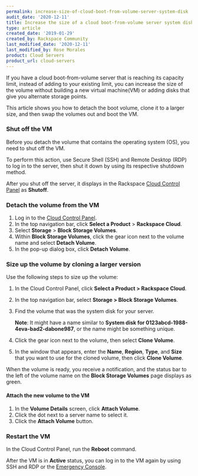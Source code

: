 ```yaml
---
permalink: increase-size-of-cloud-boot-from-volume-server-system-disk
audit_date: '2020-12-11'
title: Increase the size of a cloud boot-from-volume server system disk
type: article
created_date: '2019-01-29'
created_by: Rackspace Community
last_modified_date: '2020-12-11'
last_modified_by: Rose Morales
product: Cloud Servers
product_url: cloud-servers
---
```


If you have a cloud boot-from-volume server that is reaching its capacity limit,
instead of adding to your existing limit, you can increase the size of the volume
without building a new virtual machine(VM) or adding disks that give you alternate
storage points.

This article shows you how to detach the boot volume, clone it to a larger size,
and then swap the volumes out and boot the VM.

### Shut off the VM

Before you detach the volume that contains the operating system (OS), you need
to shut off the VM.

To perform this action, use Secure Shell (SSH) and Remote Desktop (RDP) to log
in to the server, then shut it down by using its respective shutdown method.

After you shut off the server, it displays in the Rackspace
[Cloud Control Panel](https://login.rackspace.com) as **Shutoff**.

### Detach the volume from the VM

1. Log in to the [Cloud Control Panel](https://login.rackspace.com).
2. In the top navigation bar, click **Select a Product** > **Rackspace Cloud**.
3. Select **Storage** > **Block Storage Volumes**.
4. Within **Block Storage Volumes**, click the gear icon next to the volume name and select **Detach Volume**.
5. In the pop-up dialog box, click **Detach Volume**.

### Size up the volume by cloning a larger version

Use the following steps to size up the volume:

1. In the Cloud Control Panel, click **Select a Product > Rackspace Cloud**.

2. In the top navigation bar, select **Storage > Block Storage Volumes**.

3. Find the volume that was the system disk for your server.

   **Note**: It might have a name similar to **System disk for
   0123abcd-1988-4eva-bad2-dabone987**, or the name might be something unique.

4. Click the gear icon next to the volume, then select **Clone Volume**.

5. In the window that appears, enter the **Name**, **Region**, **Type**, and
   **Size** that you want to use for the cloned volume, then click **Clone
   Volume**.

When the volume is ready, you receive a notification, and the status bar to the
left of the volume name on the **Block Storage Volumes** page displays as
green.

#### Attach the new volume to the VM

1. In the **Volume Details** screen, click **Attach Volume**.
2. Click the dot next to a server name to select it.
3. Click the **Attach Volume** button.

### Restart the VM

In the Cloud Control Panel, run the **Reboot** command.

After the VM is in **Active** status, you can
log in to the VM again by using SSH and RDP or the [Emergency
Console](https://docs-ospc.rackspace.com/support/how-to/cloud-servers/start-a-console-session/).
